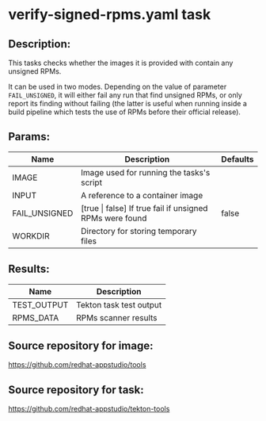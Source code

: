 # verify-signed-rpms.yaml task

## Description:
This tasks checks whether the images it is provided with contain any unsigned RPMs.

It can be used in two modes. Depending on the value of parameter `FAIL_UNSIGNED`, it
will either fail any run that find unsigned RPMs, or only report its finding without
failing (the latter is useful when running inside a build pipeline which tests the use of RPMs before their official release).

## Params:

| Name            | Description                                                       | Defaults  |
|-----------------|-------------------------------------------------------------------|-----------|
| IMAGE           | Image used for running the tasks's script                         |           |
| INPUT           | A reference to a container image                                  |           |
| FAIL_UNSIGNED   | [true \| false] If true fail if unsigned RPMs were found          | false     |
| WORKDIR         | Directory for storing temporary files                             |           |


## Results:

| Name              | Description              |
|-------------------|--------------------------|
| TEST_OUTPUT       | Tekton task test output  |
| RPMS_DATA         | RPMs scanner results     |

## Source repository for image:
https://github.com/redhat-appstudio/tools

## Source repository for task:
https://github.com/redhat-appstudio/tekton-tools
